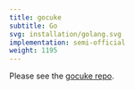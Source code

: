 ```yaml
---
title: gocuke
subtitle: Go
svg: installation/golang.svg
implementation: semi-official
weight: 1195
---
```


Please see the [gocuke repo](https://github.com/regen-network/gocuke).
